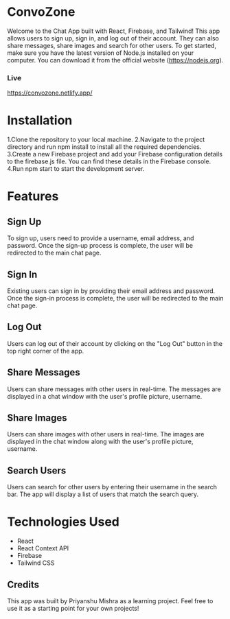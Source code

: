 # ConvoZone
Welcome to the Chat App built with React, Firebase, and Tailwind! 
This app allows users to sign up, sign in, and log out of their account. 
They can also share messages, share images and search for other users.
To get started, make sure you have the latest version of Node.js installed on your computer. 
You can download it from the official website (https://nodejs.org).

### Live
https://convozone.netlify.app/

# Installation 
1.Clone the repository to your local machine.
2.Navigate to the project directory and run npm install to install all the required dependencies.
3.Create a new Firebase project and add your Firebase configuration details to the firebase.js file. You can find these details in the Firebase console.
4.Run npm start to start the development server.

# Features
## Sign Up
To sign up, users need to provide a username, email address, and password. Once the sign-up process is complete, the user will be redirected to the main chat page.

## Sign In
Existing users can sign in by providing their email address and password. Once the sign-in process is complete, the user will be redirected to the main chat page.

## Log Out
Users can log out of their account by clicking on the "Log Out" button in the top right corner of the app.

## Share Messages
Users can share messages with other users in real-time. The messages are displayed in a chat window with the user's profile picture, username.

## Share Images
Users can share images with other users in real-time. The images are displayed in the chat window along with the user's profile picture, username.

## Search Users
Users can search for other users by entering their username in the search bar. The app will display a list of users that match the search query.

# Technologies Used
* React
* React Context API
* Firebase
* Tailwind CSS

## Credits
This app was built by Priyanshu Mishra as a learning project. Feel free to use it as a starting point for your own projects!
